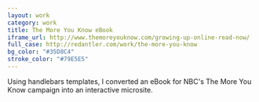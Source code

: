 ```yaml
---              
layout: work
category: work
title: The More You Know eBook
iframe_url: http://www.themoreyouknow.com/growing-up-online-read-now/
full_case: http://redantler.com/work/the-more-you-know
bg_color: "#35D8C4"
stroke_color: "#79E5E5"
---
```

Using handlebars templates, I converted an eBook for NBC's The More You Know campaign into an interactive microsite. 